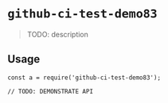 
# `github-ci-test-demo83`

> TODO: description

## Usage

```
const a = require('github-ci-test-demo83');

// TODO: DEMONSTRATE API
```

